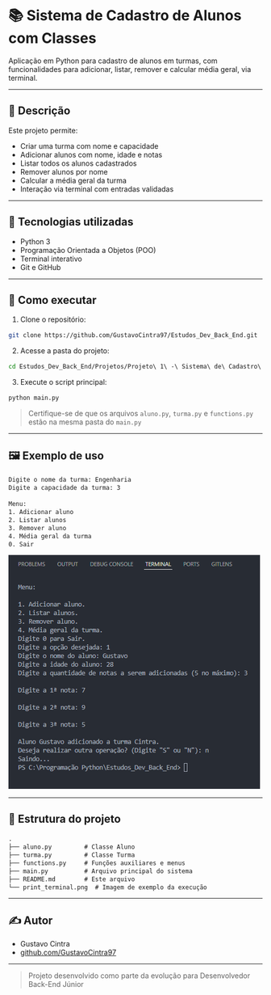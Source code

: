 # 📚 Sistema de Cadastro de Alunos com Classes

Aplicação em Python para cadastro de alunos em turmas, com funcionalidades para adicionar, listar, remover e calcular média geral, via terminal.

---

## 📘 Descrição

Este projeto permite:

- Criar uma turma com nome e capacidade
- Adicionar alunos com nome, idade e notas
- Listar todos os alunos cadastrados
- Remover alunos por nome
- Calcular a média geral da turma
- Interação via terminal com entradas validadas

---

## 🧰 Tecnologias utilizadas

- Python 3
- Programação Orientada a Objetos (POO)
- Terminal interativo
- Git e GitHub

---

## 🚀 Como executar

1. Clone o repositório:

```bash
git clone https://github.com/GustavoCintra97/Estudos_Dev_Back_End.git
```

2. Acesse a pasta do projeto:

```bash
cd Estudos_Dev_Back_End/Projetos/Projeto\ 1\ -\ Sistema\ de\ Cadastro\ de\ Alunos\ com\ Classes
```

3. Execute o script principal:

```bash
python main.py
```

> Certifique-se de que os arquivos `aluno.py`, `turma.py` e `functions.py` estão na mesma pasta do `main.py`

---

## 🖼️ Exemplo de uso

```text
Digite o nome da turma: Engenharia
Digite a capacidade da turma: 3

Menu:
1. Adicionar aluno
2. Listar alunos
3. Remover aluno
4. Média geral da turma
0. Sair
```

![Exemplo do terminal](print_terminal.png)

---

## 📁 Estrutura do projeto

```
.
├── aluno.py         # Classe Aluno
├── turma.py         # Classe Turma
├── functions.py     # Funções auxiliares e menus
├── main.py          # Arquivo principal do sistema
├── README.md        # Este arquivo
└── print_terminal.png  # Imagem de exemplo da execução
```

---

## ✍️ Autor

- Gustavo Cintra  
- [github.com/GustavoCintra97](https://github.com/GustavoCintra97)

---

> Projeto desenvolvido como parte da evolução para Desenvolvedor Back-End Júnior